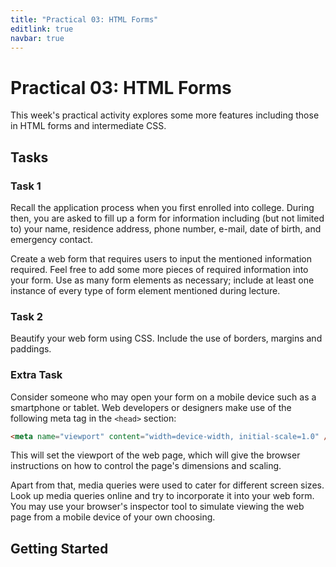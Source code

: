 ```yaml
---
title: "Practical 03: HTML Forms"
editlink: true
navbar: true
---
```


# Practical 03: HTML Forms

This week's practical activity explores some more features including those in HTML forms and intermediate CSS.

## Tasks

### Task 1

Recall the application process when you first enrolled into college.
During then, you are asked to fill up a form for information including (but not limited to) your name, residence address, phone number, e-mail, date of birth, and emergency contact.

Create a web form that requires users to input the mentioned information required.
Feel free to add some more pieces of required information into your form. Use as many form elements as necessary;
include at least one instance of every type of form element mentioned during lecture.

### Task 2

Beautify your web form using CSS. Include the use of borders, margins and paddings.

### Extra Task

Consider someone who may open your form on a mobile device such as a smartphone or tablet.
Web developers or designers make use of the following meta tag in the `<head>` section:

```html
<meta name="viewport" content="width=device-width, initial-scale=1.0" />
```

This will set the viewport of the web page, which will give the browser instructions on how to control the page's dimensions and scaling.

Apart from that, media queries were used to cater for different screen sizes.
Look up media queries online and try to incorporate it into your web form.
You may use your browser's inspector tool to simulate viewing the web page from a mobile device of your own choosing.

<!-- ::: warning SUBMISSION
**Complete the given practical and submit it as your lecture attendance for Week 4.**
::: -->

## Getting Started
